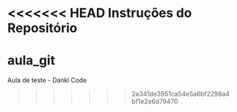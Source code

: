 <<<<<<< HEAD
Instruções do Repositório
=======
# aula_git
Aula de teste - Danki Code
>>>>>>> 2a341de3951ca54e5a6bf2298a4bf1e2e6d79470
